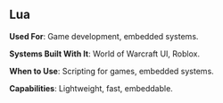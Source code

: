 ## Lua

**Used For**: Game development, embedded systems.

**Systems Built With It**: World of Warcraft UI, Roblox.

**When to Use**: Scripting for games, embedded systems.

**Capabilities**: Lightweight, fast, embeddable.